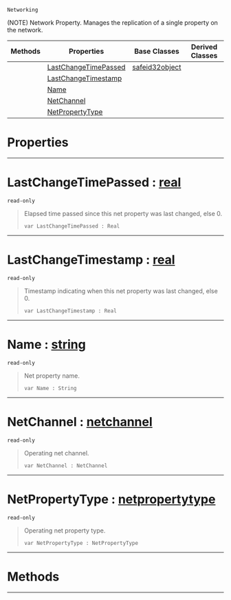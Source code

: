  `Networking`



(NOTE) Network Property. Manages the replication of a single property on the network.

|Methods|Properties|Base Classes|Derived Classes|
|---|---|---|---|
| |[ LastChangeTimePassed](https://github.com/zeroengineteam/ZeroDocs/blob/master/code_reference/class_reference/netproperty.markdown#lastchangetimepassed-zer)|[safeid32object](https://github.com/zeroengineteam/ZeroDocs/blob/master/code_reference/class_reference/safeid32object.markdown)| |
| |[ LastChangeTimestamp](https://github.com/zeroengineteam/ZeroDocs/blob/master/code_reference/class_reference/netproperty.markdown#lastchangetimestamp-zero)| | |
| |[ Name](https://github.com/zeroengineteam/ZeroDocs/blob/master/code_reference/class_reference/netproperty.markdown#name-zero-engine-documen)| | |
| |[ NetChannel](https://github.com/zeroengineteam/ZeroDocs/blob/master/code_reference/class_reference/netproperty.markdown#netchannel-zero-engine-d)| | |
| |[ NetPropertyType](https://github.com/zeroengineteam/ZeroDocs/blob/master/code_reference/class_reference/netproperty.markdown#netpropertytype-zero-eng)| | |


 #  Properties


---  
 #  LastChangeTimePassed : [real](https://github.com/zeroengineteam/ZeroDocs/blob/master/code_reference/nada_base_types/real.markdown)

 `read-only`

> Elapsed time passed since this net property was last changed, else 0.
> ``` lang=cpp, name=Nada
> var LastChangeTimePassed : Real


---  
 #  LastChangeTimestamp : [real](https://github.com/zeroengineteam/ZeroDocs/blob/master/code_reference/nada_base_types/real.markdown)

 `read-only`

> Timestamp indicating when this net property was last changed, else 0.
> ``` lang=cpp, name=Nada
> var LastChangeTimestamp : Real


---  
 #  Name : [string](https://github.com/zeroengineteam/ZeroDocs/blob/master/code_reference/nada_base_types/string.markdown)

 `read-only`

> Net property name.
> ``` lang=cpp, name=Nada
> var Name : String


---  
 #  NetChannel : [netchannel](https://github.com/zeroengineteam/ZeroDocs/blob/master/code_reference/class_reference/netchannel.markdown)

 `read-only`

> Operating net channel.
> ``` lang=cpp, name=Nada
> var NetChannel : NetChannel


---  
 #  NetPropertyType : [netpropertytype](https://github.com/zeroengineteam/ZeroDocs/blob/master/code_reference/class_reference/netpropertytype.markdown)

 `read-only`

> Operating net property type.
> ``` lang=cpp, name=Nada
> var NetPropertyType : NetPropertyType


---  
 #  Methods


---  
 

 